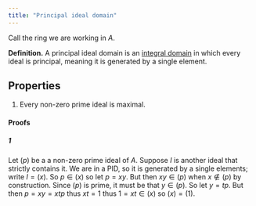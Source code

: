 ```yaml
---
title: "Principal ideal domain"
---
```


Call the ring we are working in $A$.

**Definition.** A principal ideal domain is an [integral domain](<notes/ntpy/Definitions/Ring theory/Integral domain.md>) in which every ideal is principal, meaning it is generated by a single element.

## Properties
1. Every non-zero prime ideal is maximal.
#### Proofs
##### 1
Let $(p)$ be a a non-zero prime ideal of $A$. Suppose $I$ is another ideal that strictly contains it. We are in a PID, so it is generated by a single elements; write $I=(x)$. So $p\in (x)$ so let $p=xy$. But then $xy\in (p)$ when $x\notin (p)$ by construction. Since $(p)$ is prime, it must be that $y\in (p)$. So let $y=tp$. But then $p=xy=xtp$ thus $xt=1$ thus $1=xt\in (x)$ so $(x)=(1)$.
